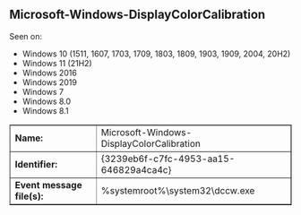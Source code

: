 ## Microsoft-Windows-DisplayColorCalibration

Seen on:
* Windows 10 (1511, 1607, 1703, 1709, 1803, 1809, 1903, 1909, 2004, 20H2)
* Windows 11 (21H2)
* Windows 2016
* Windows 2019
* Windows 7
* Windows 8.0
* Windows 8.1

<table border="1" class="docutils">
  <tbody>
    <tr>
      <td><b>Name:</b></td>
      <td>Microsoft-Windows-DisplayColorCalibration</td>
    </tr>
    <tr>
      <td><b>Identifier:</b></td>
      <td>{3239eb6f-c7fc-4953-aa15-646829a4ca4c}</td>
    </tr>
    <tr>
      <td><b>Event message file(s):</b></td>
      <td>%systemroot%\system32\dccw.exe</td>
    </tr>
  </tbody>
</table>

&nbsp;

